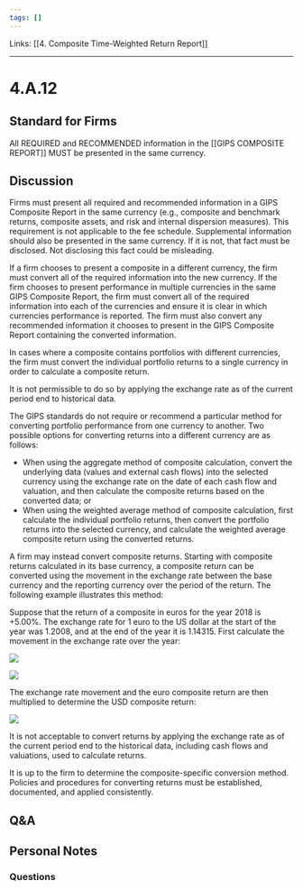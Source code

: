 ```yaml
---
tags: []
---
```

Links: [[4. Composite Time-Weighted Return Report]]
___
# 4.A.12
## Standard for Firms
All REQUIRED and RECOMMENDED information in the [[GIPS COMPOSITE REPORT]] MUST be presented in the same currency.
## Discussion
Firms must present all required and recommended information in a GIPS Composite Report in the same currency (e.g., composite and benchmark returns, composite assets, and risk and internal dispersion measures). This requirement is not applicable to the fee schedule. Supplemental information should also be presented in the same currency. If it is not, that fact must be disclosed. Not disclosing this fact could be misleading.

If a firm chooses to present a composite in a different currency, the firm must convert all of the required information into the new currency. If the firm chooses to present performance in multiple currencies in the same GIPS Composite Report, the firm must convert all of the required information into each of the currencies and ensure it is clear in which currencies performance is reported. The firm must also convert any recommended information it chooses to present in the GIPS Composite Report containing the converted information.

In cases where a composite contains portfolios with different currencies, the firm must convert the individual portfolio returns to a single currency in order to calculate a composite return.

It is not permissible to do so by applying the exchange rate as of the current period end to historical data.

The GIPS standards do not require or recommend a particular method for converting portfolio performance from one currency to another. Two possible options for converting returns into a different currency are as follows:
- When using the aggregate method of composite calculation, convert the underlying data (values and external cash flows) into the selected currency using the exchange rate on the date of each cash flow and valuation, and then calculate the composite returns based on the converted data; or
- When using the weighted average method of composite calculation, first calculate the individual portfolio returns, then convert the portfolio returns into the selected currency, and calculate the weighted average composite return using the converted returns.

A firm may instead convert composite returns. Starting with composite returns calculated in its base currency, a composite return can be converted using the movement in the exchange rate between the base currency and the reporting currency over the period of the return. The following example illustrates this method:

Suppose that the return of a composite in euros for the year 2018 is +5.00%. The exchange rate for 1 euro to the US dollar at the start of the year was 1.2008, and at the end of the year it is 1.14315. First calculate the movement in the exchange rate over the year:

![](https://www.gipsstandards.org/wp-content/themes/gips/pdf_img/for_firms/4.A.1.9.png)

![](https://www.gipsstandards.org/wp-content/themes/gips/pdf_img/for_firms/4.A.1.10.png)

The exchange rate movement and the euro composite return are then multiplied to determine the USD composite return:

![](https://www.gipsstandards.org/wp-content/themes/gips/pdf_img/for_firms/4.A.1.11.png)

It is not acceptable to convert returns by applying the exchange rate as of the current period end to the historical data, including cash flows and valuations, used to calculate returns.

It is up to the firm to determine the composite-specific conversion method. Policies and procedures for converting returns must be established, documented, and applied consistently.
## Q&A

## Personal Notes

### Questions